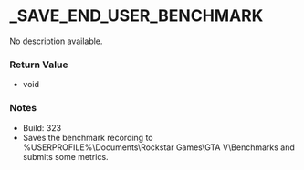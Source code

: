 # _SAVE_END_USER_BENCHMARK

No description available.

### Return Value
* void

### Notes
* Build: 323
* Saves the benchmark recording to %USERPROFILE%\Documents\Rockstar Games\GTA V\Benchmarks and submits some metrics.

